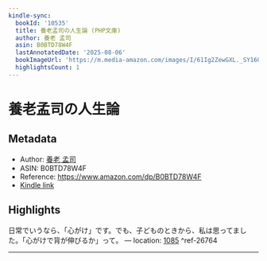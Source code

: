```yaml
---
kindle-sync:
  bookId: '10535'
  title: 養老孟司の人生論 (PHP文庫)
  author: 養老 孟司
  asin: B0BTD78W4F
  lastAnnotatedDate: '2025-08-06'
  bookImageUrl: 'https://m.media-amazon.com/images/I/61Ig2ZewGXL._SY160.jpg'
  highlightsCount: 1
---
```

# 養老孟司の人生論
## Metadata
* Author: [養老 孟司](https://www.amazon.comundefined)
* ASIN: B0BTD78W4F
* Reference: https://www.amazon.com/dp/B0BTD78W4F
* [Kindle link](kindle://book?action=open&asin=B0BTD78W4F)

## Highlights
日常でいうなら、「心がけ」です。でも、子どものときから、私は思ってました。「心がけで背が伸びるか」って。 — location: [1085](kindle://book?action=open&asin=B0BTD78W4F&location=1085) ^ref-26764

---
